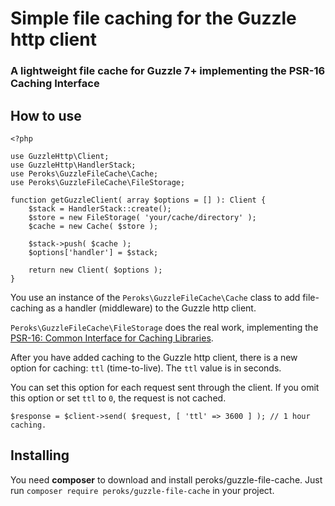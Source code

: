 # Simple file caching for the Guzzle http client
### A lightweight file cache for Guzzle 7+ implementing the PSR-16 Caching Interface

## How to use

    <?php
    
    use GuzzleHttp\Client;
    use GuzzleHttp\HandlerStack;
    use Peroks\GuzzleFileCache\Cache;
    use Peroks\GuzzleFileCache\FileStorage;
    
    function getGuzzleClient( array $options = [] ): Client {
        $stack = HandlerStack::create();
        $store = new FileStorage( 'your/cache/directory' );
        $cache = new Cache( $store );
    
        $stack->push( $cache );
        $options['handler'] = $stack;
    
        return new Client( $options );
    }

You use an instance of the `Peroks\GuzzleFileCache\Cache` class to add
file-caching as a handler (middleware) to the Guzzle http client.

`Peroks\GuzzleFileCache\FileStorage` does the real work, implementing the
[PSR-16: Common Interface for Caching Libraries](https://www.php-fig.org/psr/psr-16/).

After you have added caching to the Guzzle http client, there is a new
option for caching: `ttl` (time-to-live). The `ttl` value is in seconds.

You can set this option for each request sent through the client.
If you omit this option or set `ttl` to `0`, the request is not cached.

    $response = $client->send( $request, [ 'ttl' => 3600 ] ); // 1 hour caching.

## Installing

You need **composer** to download and install peroks/guzzle-file-cache.
Just run `composer require peroks/guzzle-file-cache` in your project.
